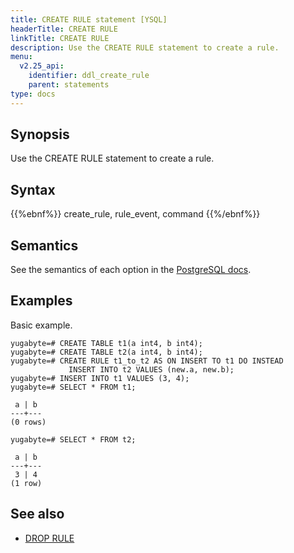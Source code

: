 ```yaml
---
title: CREATE RULE statement [YSQL]
headerTitle: CREATE RULE
linkTitle: CREATE RULE
description: Use the CREATE RULE statement to create a rule.
menu:
  v2.25_api:
    identifier: ddl_create_rule
    parent: statements
type: docs
---
```


## Synopsis

Use the CREATE RULE statement to create a rule.

## Syntax

{{%ebnf%}}
  create_rule,
  rule_event,
  command
{{%/ebnf%}}

## Semantics

See the semantics of each option in the [PostgreSQL docs][postgresql-docs-create-rule].

## Examples

Basic example.

```plpgsql
yugabyte=# CREATE TABLE t1(a int4, b int4);
yugabyte=# CREATE TABLE t2(a int4, b int4);
yugabyte=# CREATE RULE t1_to_t2 AS ON INSERT TO t1 DO INSTEAD
             INSERT INTO t2 VALUES (new.a, new.b);
yugabyte=# INSERT INTO t1 VALUES (3, 4);
yugabyte=# SELECT * FROM t1;
```

```output
 a | b
---+---
(0 rows)
```

```plpgsql
yugabyte=# SELECT * FROM t2;
```

```output
 a | b
---+---
 3 | 4
(1 row)
```

## See also

- [DROP RULE](../ddl_drop_rule)

[postgresql-docs-create-rule]: https://www.postgresql.org/docs/15/sql-createrule.html
